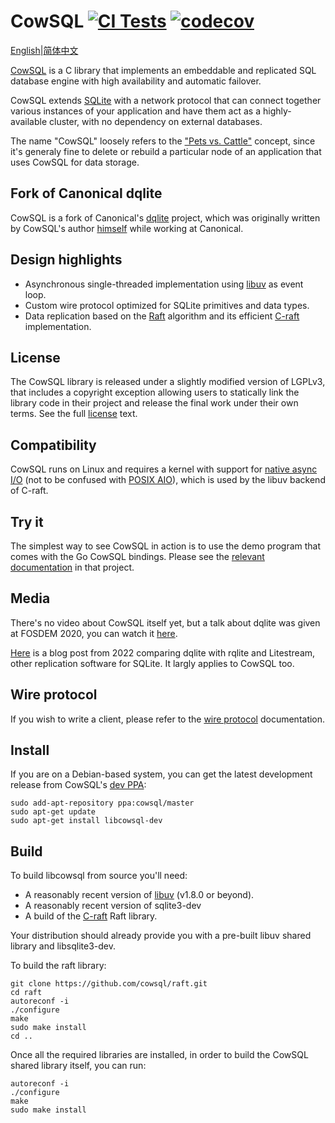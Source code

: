 CowSQL [![CI Tests](https://github.com/cowsql/cowsql/actions/workflows/build-and-test.yml/badge.svg)](https://github.com/cowsql/cowsql/actions/workflows/build-and-test.yml) [![codecov](https://codecov.io/gh/cowsql/cowsql/branch/master/graph/badge.svg)](https://codecov.io/gh/cowsql/cowsql)
======

[English](./README.md)|[简体中文](./README_CH.md)

[CowSQL](https://cowsql.dev) is a C library that implements an embeddable and
replicated SQL database engine with high availability and automatic failover.

CowSQL extends [SQLite](https://sqlite.org/) with a network protocol that can
connect together various instances of your application and have them act as a
highly-available cluster, with no dependency on external databases.

The name "CowSQL" loosely refers to the ["Pets
vs. Cattle"](https://iamondemand.com/blog/devops-concepts-pets-vs-cattle/)
concept, since it's generaly fine to delete or rebuild a particular node of an
application that uses CowSQL for data storage.

Fork of Canonical dqlite
------------------------

CowSQL is a fork of Canonical's [dqlite](https://github.com/canonical/dqlite)
project, which was originally written by CowSQL's author
[himself](https://github.com/canonical/dqlite/commits?author=freeekanayaka)
while working at Canonical.

Design highlights
----------------

* Asynchronous single-threaded implementation using [libuv](https://libuv.org/)
  as event loop.
* Custom wire protocol optimized for SQLite primitives and data types.
* Data replication based on the [Raft](https://raft.github.io/) algorithm and its
  efficient [C-raft](https://github.com/cowsql/raft) implementation.

License
-------

The CowSQL library is released under a slightly modified version of LGPLv3, that
includes a copyright exception allowing users to statically link the library
code in their project and release the final work under their own terms. See the
full [license](./LICENSE) text.

Compatibility
-------------

CowSQL runs on Linux and requires a kernel with support for [native async
I/O](https://man7.org/linux/man-pages/man2/io_setup.2.html) (not to be confused
with [POSIX AIO](https://man7.org/linux/man-pages/man7/aio.7.html)), which is
used by the libuv backend of C-raft.

Try it
-------

The simplest way to see CowSQL in action is to use the demo program that comes
with the Go CowSQL bindings. Please see the [relevant
documentation](https://github.com/cowsql/go-cowsql#demo) in that project.

Media
-----

There's no video about CowSQL itself yet, but a talk about dqlite was given at
FOSDEM 2020, you can watch it
[here](https://fosdem.org/2020/schedule/event/dqlite/).

[Here](https://gcore.com/blog/comparing-litestream-rqlite-dqlite/) is a blog post from 2022 comparing dqlite with rqlite and Litestream, other replication software for SQLite. It largly applies to CowSQL too.

Wire protocol
-------------

If you wish to write a client, please refer to the [wire protocol](https://dqlite.io/docs/protocol)
documentation.

Install
-------

If you are on a Debian-based system, you can get the latest development release from
CowSQL's [dev PPA](https://launchpad.net/~cowsql/+archive/ubuntu/master):

```
sudo add-apt-repository ppa:cowsql/master
sudo apt-get update
sudo apt-get install libcowsql-dev
```

Build
-----

To build libcowsql from source you'll need:

* A reasonably recent version of [libuv](http://libuv.org/) (v1.8.0 or beyond).
* A reasonably recent version of sqlite3-dev
* A build of the [C-raft](https://github.com/cowsql/raft) Raft library.

Your distribution should already provide you with a pre-built libuv shared
library and libsqlite3-dev.

To build the raft library:

```
git clone https://github.com/cowsql/raft.git
cd raft
autoreconf -i
./configure
make
sudo make install
cd ..
```

Once all the required libraries are installed, in order to build the CowSQL
shared library itself, you can run:

```
autoreconf -i
./configure
make
sudo make install
```
